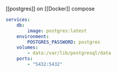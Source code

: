 [[postgres]] on [[Docker]] compose

```yml
services:
	db:
		image: postgres:latest
	environment:
		POSTGRES_PASSWORD: postgres
	volumes:
		- data:/var/lib/postgresql/data
	ports:
		- "5432:5432"
```